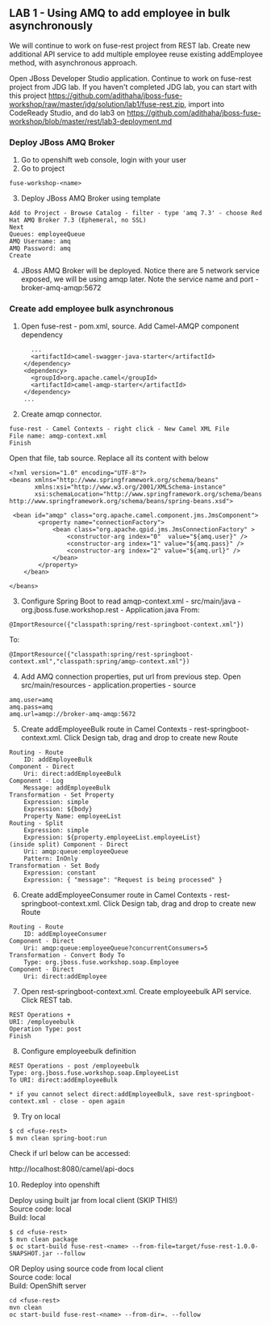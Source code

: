 
## LAB 1 - Using AMQ to add employee in bulk asynchronously

We will continue to work on fuse-rest project from REST lab. Create new additional API service to add multiple employee reuse existing addEmployee method, with asynchronous approach.  

Open JBoss Developer Studio application. Continue to work on fuse-rest project from JDG lab. If you haven't completed JDG lab, you can start with this project https://github.com/adithaha/jboss-fuse-workshop/raw/master/jdg/solution/lab1/fuse-rest.zip, import into CodeReady Studio, and do lab3 on https://github.com/adithaha/jboss-fuse-workshop/blob/master/rest/lab3-deployment.md

### Deploy JBoss AMQ Broker

1. Go to openshift web console, login with your user
2. Go to project 
```
fuse-workshop-<name>
```
3. Deploy JBoss AMQ Broker using template
```
Add to Project - Browse Catalog - filter - type 'amq 7.3' - choose Red Hat AMQ Broker 7.3 (Ephemeral, no SSL)
Next
Queues: employeeQueue
AMQ Username: amq
AMQ Password: amq
Create
```	
4. JBoss AMQ Broker will be deployed. Notice there are 5 network service exposed, we will be using amqp later. Note the service name and port - broker-amq-amqp:5672

### Create add employee bulk asynchronous

1. Open fuse-rest - pom.xml, source. Add Camel-AMQP component dependency
``` 
      ...
      <artifactId>camel-swagger-java-starter</artifactId>
    </dependency>
    <dependency>
      <groupId>org.apache.camel</groupId>
      <artifactId>camel-amqp-starter</artifactId>
    </dependency>
    ...
```   
  

2. Create amqp connector. 
```
fuse-rest - Camel Contexts - right click - New Camel XML File
File name: amqp-context.xml
Finish
```
Open that file, tab source. Replace all its content with below
```
<?xml version="1.0" encoding="UTF-8"?>
<beans xmlns="http://www.springframework.org/schema/beans"
       xmlns:xsi="http://www.w3.org/2001/XMLSchema-instance"
       xsi:schemaLocation="http://www.springframework.org/schema/beans http://www.springframework.org/schema/beans/spring-beans.xsd">
    
 <bean id="amqp" class="org.apache.camel.component.jms.JmsComponent">
        <property name="connectionFactory">
            <bean class="org.apache.qpid.jms.JmsConnectionFactory" >
	            <constructor-arg index="0"  value="${amq.user}" />
	            <constructor-arg index="1" value="${amq.pass}" />
	            <constructor-arg index="2" value="${amq.url}" />
            </bean>
        </property>
    </bean>
	
</beans>

```
3. Configure Spring Boot to read amqp-context.xml - src/main/java - org.jboss.fuse.workshop.rest - Application.java
From:
```
@ImportResource({"classpath:spring/rest-springboot-context.xml"})
```
To:
```
@ImportResource({"classpath:spring/rest-springboot-context.xml","classpath:spring/amqp-context.xml"})
```
4. Add AMQ connection properties, put url from previous step. Open src/main/resources - application.properties - source
```
amq.user=amq
amq.pass=amq
amq.url=amqp://broker-amq-amqp:5672
```

5. Create addEmployeeBulk route in Camel Contexts - rest-springboot-context.xml. Click Design tab, drag and drop to create new Route
```
Routing - Route
	ID: addEmployeeBulk
Component - Direct
	Uri: direct:addEmployeeBulk
Component - Log
	Message: addEmployeeBulk
Transformation - Set Property
	Expression: simple
	Expression: ${body}
	Property Name: employeeList
Routing - Split
	Expression: simple
	Expression: ${property.employeeList.employeeList}
(inside split) Component - Direct
	Uri: amqp:queue:employeeQueue
	Pattern: InOnly
Transformation - Set Body
	Expression: constant
	Expression: { "message": "Request is being processed" }
```

6. Create addEmployeeConsumer route in Camel Contexts - rest-springboot-context.xml. Click Design tab, drag and drop to create new Route
```
Routing - Route
	ID: addEmployeeConsumer
Component - Direct
	Uri: amqp:queue:employeeQueue?concurrentConsumers=5
Transformation - Convert Body To
	Type: org.jboss.fuse.workshop.soap.Employee
Component - Direct
	Uri: direct:addEmployee
```
7. Open rest-springboot-context.xml. Create employeebulk API service. Click REST tab.
```
REST Operations +
URI: /employeebulk
Operation Type: post
Finish
```
8. Configure employeebulk definition
```
REST Operations - post /employeebulk
Type: org.jboss.fuse.workshop.soap.EmployeeList 
To URI: direct:addEmployeeBulk

* if you cannot select direct:addEmployeeBulk, save rest-springboot-context.xml - close - open again
```
9. Try on local
```
$ cd <fuse-rest>
$ mvn clean spring-boot:run
```
Check if url below can be accessed:

http://localhost:8080/camel/api-docs

10. Redeploy into openshift

Deploy using built jar from local client (SKIP THIS!)  
Source code: local  
Build: local
```
$ cd <fuse-rest>
$ mvn clean package
$ oc start-build fuse-rest-<name> --from-file=target/fuse-rest-1.0.0-SNAPSHOT.jar --follow
```

OR
Deploy using source code from local client  
Source code: local  
Build: OpenShift server
```
cd <fuse-rest>
mvn clean
oc start-build fuse-rest-<name> --from-dir=. --follow
```

